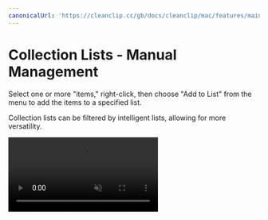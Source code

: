 ```yaml
---
canonicalUrl: 'https://cleanclip.cc/gb/docs/cleanclip/mac/features/main-window-collection-lists'
---
```


# Collection Lists - Manual Management

Select one or more "items," right-click, then choose "Add to List" from the menu to add the items to a specified list.

Collection lists can be filtered by intelligent lists, allowing for more versatility.

<video autoplay muted loop>
    <source src="/videos/collection-lists.mp4" type="video/mp4">
    <iframe src="/videos/collection-lists.mp4" scrolling="no" border="0" frameborder="0" allow="autoplay; encrypted-media" allowfullscreen></iframe>
</video>